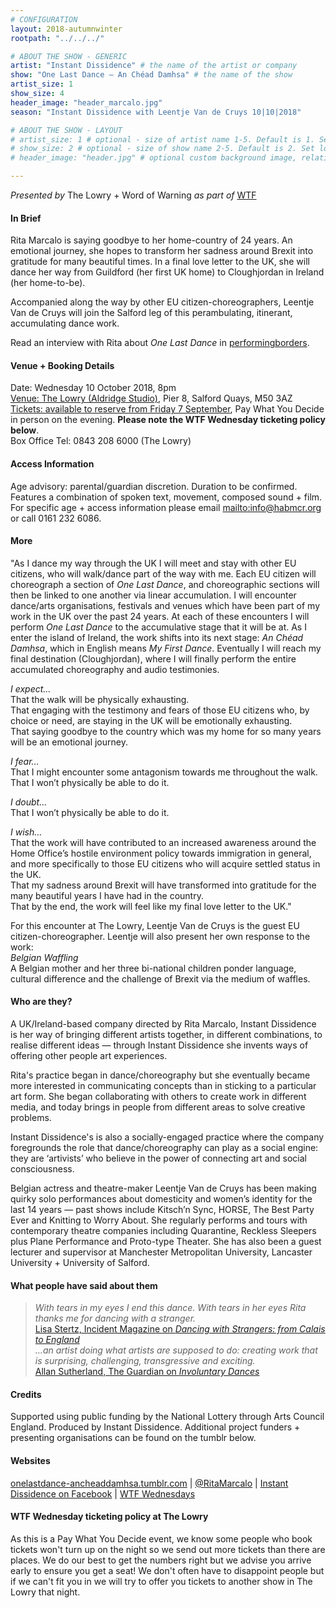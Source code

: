 ```yaml
---
# CONFIGURATION
layout: 2018-autumnwinter
rootpath: "../../../"

# ABOUT THE SHOW - GENERIC
artist: "Instant Dissidence" # the name of the artist or company
show: "One Last Dance — An Chéad Damhsa" # the name of the show
artist_size: 1
show_size: 4
header_image: "header_marcalo.jpg"    
season: "Instant Dissidence with Leentje Van de Cruys 10|10|2018"

# ABOUT THE SHOW - LAYOUT
# artist_size: 1 # optional - size of artist name 1-5. Default is 1. Set longer names to lower values
# show_size: 2 # optional - size of show name 2-5. Default is 2. Set longer names to lower values
# header_image: "header.jpg" # optional custom background image, relative to current page

---
```

*Presented by* The Lowry + Word of Warning *as part of* <a href="http://www.thelowry.com/takearisk/take-a-risk-wtf-wednesday" target="_blank">WTF</a>           
         
#### In Brief      
Rita Marcalo is saying goodbye to her home-country of 24 years. An emotional journey, she hopes to transform her sadness around Brexit into gratitude for many beautiful times. In a final love letter to the UK, she will dance her way from Guildford (her first UK home) to Cloughjordan in Ireland (her home-to-be).          
        
Accompanied along the way by other EU citizen-choreographers, Leentje Van de Cruys will join the Salford leg of this perambulating, itinerant, accumulating dance work.        
        
Read an interview with Rita about *One Last Dance* in <a href="http://performingborders.live/2018/05/14/rita-marcalo-may-2018" target="_blank">performingborders</a>.         
        
#### Venue + Booking Details           
Date: Wednesday 10 October 2018, 8pm          
<a href="http://www.thelowry.com/plan-your-visit/getting-here" target="_blank">Venue: The Lowry (Aldridge Studio)</a>, Pier 8, Salford Quays, M50 3AZ         
<a href="https://www.thelowry.com/events/rita-marcalo-one-last-dance" target="_blank">Tickets: available to reserve from Friday 7 September</a>, Pay What You Decide in person on the evening. **Please note the WTF Wednesday ticketing policy below**.          
Box Office Tel: 0843 208 6000 (The Lowry)          
          
#### Access Information        
Age advisory: parental/guardian discretion. Duration to be confirmed. Features a combination of spoken text, movement, composed sound + film. For specific age + access information please email <mailto:info@habmcr.org> or call 0161 232 6086.     
             
#### More         
"As I dance my way through the UK I will meet and stay with other EU citizens, who will walk/dance part of the way with me. Each EU citizen will choreograph a section of *One Last Dance*, and choreographic sections will then be linked to one another via linear accumulation. I will encounter dance/arts organisations, festivals and venues which have been part of my work in the UK over the past 24 years. At each of these encounters I will perform *One Last Dance* to the accumulative stage that it will be at. As I enter the island of Ireland, the work shifts into its next stage: *An Chéad Damhsa*, which in English means *My First Dance*. Eventually I will reach my final destination (Cloughjordan), where I will finally perform the entire accumulated choreography and audio testimonies.         
         
*I expect…*<br>That the walk will be physically exhausting.<br>That engaging with the testimony and fears of those EU citizens who, by choice or need, are staying in the UK will be emotionally exhausting.<br>That saying goodbye to the country which was my home for so many years will be an emotional journey.        
          
*I fear…*<br>That I might encounter some antagonism towards me throughout the walk.<br>That I won’t physically be able to do it.       
        
*I doubt…*<br>That I won’t physically be able to do it.        
          
*I wish…*<br>That the work will have contributed to an increased awareness around the Home Office’s hostile environment policy towards immigration in general, and more specifically to those EU citizens who will acquire settled status in the UK.<br>That my sadness around Brexit will have transformed into gratitude for the many beautiful years I have had in the country.<br>That by the end, the work will feel like my final love letter to the UK."        
         
For this encounter at The Lowry, Leentje Van de Cruys is the guest EU citizen-choreographer.  Leentje will also present her own response to the work:        
*Belgian Waffling*      
A Belgian mother and her three bi-national children ponder language, cultural difference and the challenge of Brexit via the medium of waffles.      
         
#### Who are they?        
A UK/Ireland-based company directed by Rita Marcalo, Instant Dissidence is her way of bringing different artists together, in different combinations, to realise different ideas — through Instant Dissidence she invents ways of offering other people art experiences.        
        
Rita's practice began in dance/choreography but she eventually became more interested in communicating concepts than in sticking to a particular art form. She began collaborating with others to create work in different media, and today brings in people from different areas to solve creative problems.        
         
Instant Dissidence's is also a socially-engaged practice where the company foregrounds the role that dance/choreography can play as a social engine: they are ‘artivists’ who believe in the power of connecting art and social consciousness.      

Belgian actress and theatre-maker Leentje Van de Cruys has been making quirky solo performances about domesticity and women’s identity for the last 14 years — past shows include Kitsch’n Sync, HORSE, The Best Party Ever and Knitting to Worry About. She regularly performs and tours with contemporary theatre companies including Quarantine, Reckless Sleepers plus Plane Performance and Proto-type Theater. She has also been a guest lecturer and supervisor at Manchester Metropolitan University, Lancaster University + University of Salford.         
  
#### What people have said about them         
>*With tears in my eyes I end this dance. With tears in her eyes Rita thanks me for dancing with a stranger.*<br><a href="http://incidentmag.com/2016/07/23/talking-about-identity-tempting-failure" target="_blank">Lisa Stertz, Incident Magazine on *Dancing with Strangers: from Calais to England*</a><br>*…an artist doing what artists are supposed to do: creating work that is surprising, challenging, transgressive and exciting.*<br><a href="https://www.theguardian.com/stage/theatreblog/2009/nov/20/epilepsy-live-art-rita-marcalo" target="_blank">Allan Sutherland, The Guardian on *Involuntary Dances*</a>          
          
#### Credits          
Supported using public funding by the National Lottery through Arts Council England. Produced by Instant Dissidence. Additional project funders + presenting organisations can be found on the tumblr below.          
           
#### Websites          
<a href="http://onelastdance-ancheaddamhsa.tumblr.com" target="_blank">onelastdance-ancheaddamhsa.tumblr.com</a> | <a href="http://twitter.com/RitaMarcalo" target="_blank">@RitaMarcalo</a> | <a href="http://facebook.com/InstantDissidence" target="_blank">Instant Dissidence on Facebook</a> | <a href="http://www.thelowry.com/takearisk/take-a-risk-wtf-wednesday" target="_blank">WTF Wednesdays</a>         
        
#### WTF Wednesday ticketing policy at The Lowry         
As this is a Pay What You Decide event, we know some people who book tickets won't turn up on the night so we send out more tickets than there are places. We do our best to get the numbers right but we advise you arrive early to ensure you get a seat! We don't often have to disappoint people but if we can't fit you in we will try to offer you tickets to another show in The Lowry that night.
